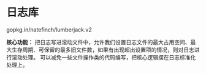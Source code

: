 # **日志库**

gopkg.in/natefinch/lumberjack.v2

**核心功能：**
把日志写进滚动文件中，允许我们设置日志文件的最大占用空间、最大生存周期、可保留的最多旧文件数，如果有出现超出设置项的情况，则对日志进行滚动处理。
可以减免一些文件操作类的代码编写，把核心逻辑摆在日志标准化处理上。